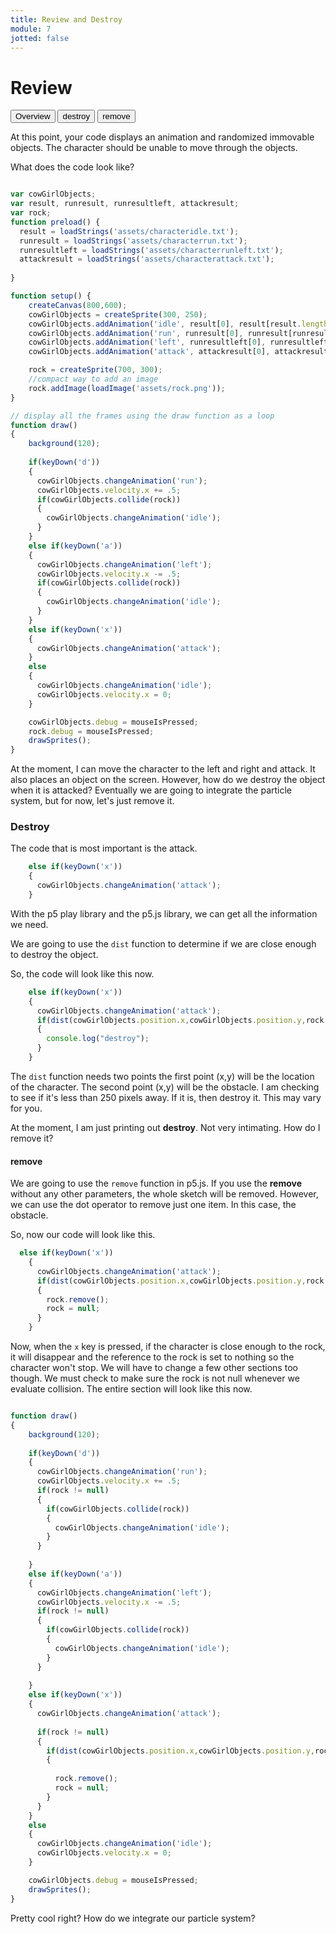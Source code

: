 ```yaml
---
title: Review and Destroy
module: 7
jotted: false
---
```


# Review
<div class="tab">
  <button class="tablinks active" onclick="openTab(event, 'Overview')">Overview</button>
  <button class="tablinks" onclick="openTab(event, 'destroy')">destroy</button>
  <button class="tablinks" onclick="openTab(event, 'remove')">remove</button>
</div>

<div id="Overview" class="tabcontent" style="display:block"  >
<div class="tabhtml" markdown="1">

At this point, your code displays an animation and randomized immovable objects. The character should be unable to move through the objects.

What does the code look like?

```js

var cowGirlObjects;
var result, runresult, runresultleft, attackresult;
var rock;
function preload() {
  result = loadStrings('assets/characteridle.txt');
  runresult = loadStrings('assets/characterrun.txt');
  runresultleft = loadStrings('assets/characterrunleft.txt');
  attackresult = loadStrings('assets/characterattack.txt');
  
}

function setup() {
    createCanvas(800,600);  
    cowGirlObjects = createSprite(300, 250);
    cowGirlObjects.addAnimation('idle', result[0], result[result.length-1]);
    cowGirlObjects.addAnimation('run', runresult[0], runresult[runresult.length-1]);
    cowGirlObjects.addAnimation('left', runresultleft[0], runresultleft[runresultleft.length-1]);
    cowGirlObjects.addAnimation('attack', attackresult[0], attackresult[attackresult.length-1]);

    rock = createSprite(700, 300);
    //compact way to add an image
    rock.addImage(loadImage('assets/rock.png'));
}

// display all the frames using the draw function as a loop
function draw() 
{
    background(120);
   
    if(keyDown('d'))
    {
      cowGirlObjects.changeAnimation('run');
      cowGirlObjects.velocity.x += .5;
      if(cowGirlObjects.collide(rock))
      {
        cowGirlObjects.changeAnimation('idle');
      }
    }
    else if(keyDown('a'))
    {
      cowGirlObjects.changeAnimation('left');
      cowGirlObjects.velocity.x -= .5;
      if(cowGirlObjects.collide(rock))
      {
        cowGirlObjects.changeAnimation('idle');
      }
    }
    else if(keyDown('x'))
    {
      cowGirlObjects.changeAnimation('attack');
    }
    else
    {
      cowGirlObjects.changeAnimation('idle');
      cowGirlObjects.velocity.x = 0;
    }

    cowGirlObjects.debug = mouseIsPressed;
    rock.debug = mouseIsPressed;
    drawSprites();
}
```

At the moment, I can move the character to the left and right and attack. It also places an object on the screen. However, how do we destroy the object when it is attacked?  Eventually we are going to integrate the particle system, but for now, let's just remove it.

</div>
</div>

<div id="destroy" class="tabcontent">
<div class="tabhtml" markdown="1">

### Destroy

The code that is most important is the attack.

```js
    else if(keyDown('x'))
    {
      cowGirlObjects.changeAnimation('attack');
    }
```

With the p5 play library and the p5.js library, we can get all the information we need.

We are going to use the `dist` function to determine if we are close enough to destroy the object.

So, the code will look like this now.

```js
    else if(keyDown('x'))
    {
      cowGirlObjects.changeAnimation('attack');
      if(dist(cowGirlObjects.position.x,cowGirlObjects.position.y,rock.position.x,rock.position.y) < 250)
      {
        console.log("destroy");
      } 
    }
```

The `dist` function needs two points the first point (x,y) will be the location of the character.  The second point (x,y) will be the obstacle.  I am checking to see if it's less than 250 pixels away. If it is, then destroy it.  This may vary for you.

At the moment, I am just printing out **destroy**.  Not very intimating.  How do I remove it?

</div>
</div>

<div id="remove" class="tabcontent">
<div class="tabhtml" markdown="1">


#### remove

We are going to use the `remove` function in p5.js.  If you use the **remove** without any other parameters, the whole sketch will be removed. However, we can use the dot operator to remove just one item. In this case, the obstacle.

So, now our code will look like this.

```js
  else if(keyDown('x'))
    {
      cowGirlObjects.changeAnimation('attack');
      if(dist(cowGirlObjects.position.x,cowGirlObjects.position.y,rock.position.x,rock.position.y) < 250)
      {
        rock.remove();
        rock = null;
      } 
    }
```

Now, when the `x` key is pressed, if the character is close enough to the rock, it will disappear and the reference to the rock is set to nothing so the character won't stop.  We will have to change a few other sections too though. We must check to make sure the rock is not null whenever we evaluate collision. The entire section will look like this now.

```js

function draw() 
{
    background(120);
   
    if(keyDown('d'))
    {
      cowGirlObjects.changeAnimation('run');
      cowGirlObjects.velocity.x += .5;
      if(rock != null)
      {
        if(cowGirlObjects.collide(rock))
        {
          cowGirlObjects.changeAnimation('idle');
        }
      }
      
    }
    else if(keyDown('a'))
    {
      cowGirlObjects.changeAnimation('left');
      cowGirlObjects.velocity.x -= .5;
      if(rock != null)
      {
        if(cowGirlObjects.collide(rock))
        {
          cowGirlObjects.changeAnimation('idle');
        }
      }
      
    }
    else if(keyDown('x'))
    {
      cowGirlObjects.changeAnimation('attack');
     
      if(rock != null)
      {
        if(dist(cowGirlObjects.position.x,cowGirlObjects.position.y,rock.position.x,rock.position.y) < 250)
        {
          
          rock.remove();
          rock = null;
        }
      }
    }
    else
    {
      cowGirlObjects.changeAnimation('idle');
      cowGirlObjects.velocity.x = 0;
    }

    cowGirlObjects.debug = mouseIsPressed;
    drawSprites();
}
```

Pretty cool right?  How do we integrate our particle system?

</div>
</div>


